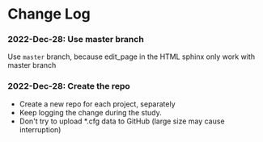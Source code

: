 
# Change Log

### 2022-Dec-28: Use master branch

Use `master` branch, because edit_page in the HTML sphinx only work with master branch

### 2022-Dec-28: Create the repo

- Create a new repo for each project, separately
- Keep logging the change during the study.
- Don't try to upload *.cfg data to GitHub (large size may cause interruption)
